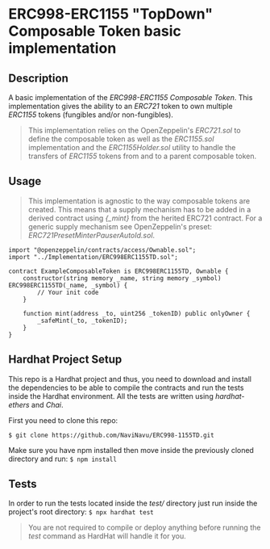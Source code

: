 # ERC998-ERC1155 "TopDown" Composable Token basic implementation

## Description
A basic implementation of the *ERC998-ERC1155 Composable Token*. This implementation gives the ability to an *ERC721* token to own multiple *ERC1155* tokens (fungibles and/or non-fungibles).
>This implementation relies on the OpenZeppelin's *ERC721.sol* to define the composable token as well as the *ERC1155.sol* implementation and the *ERC1155Holder.sol* utility to handle the transfers of *ERC1155* tokens from and to a parent composable token.

## Usage
>This implementation is agnostic to the way composable tokens are created. This means that a supply mechanism has to be added in a derived contract using *{_mint}* from the herited ERC721 contract. For a generic supply mechanism see OpenZeppelin's preset: *ERC721PresetMinterPauserAutoId.sol*.

```solidity
import "@openzeppelin/contracts/access/Ownable.sol";
import "../Implementation/ERC998ERC1155TD.sol";

contract ExampleComposableToken is ERC998ERC1155TD, Ownable {
    constructor(string memory _name, string memory _symbol) ERC998ERC1155TD(_name, _symbol) {
        // Your init code
    }

    function mint(address _to, uint256 _tokenID) public onlyOwner {
        _safeMint(_to, _tokenID);
    }
}
```

## Hardhat Project Setup
This repo is a Hardhat project and thus, you need to download and install the dependencies to be able to compile the contracts and run the tests inside the 
Hardhat environment. All the tests are written using *hardhat-ethers* and *Chai*.

First you need to clone this repo:
```
$ git clone https://github.com/NaviNavu/ERC998-1155TD.git
```
Make sure you have npm installed then move inside the previously cloned directory and run:
```$ npm install```

## Tests
In order to run the tests located inside the *test/* directory just run inside the project's root directory:
```$ npx hardhat test```

>You are not required to compile or deploy anything before running the *test* command as HardHat will handle it for you.